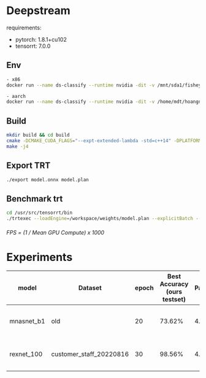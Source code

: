 # Deepstream
requirements:
- pytorch: 1.8.1+cu102
- tensorrt: 7.0.0

## Env
```bash
- x86
docker run --name ds-classify --runtime nvidia -dit -v /mnt/sda1/fisheye_classify:/workspace hub.cxview.ai/deepstream-people:0.1-base-x86

- aarch
docker run --name ds-classify --runtime nvidia -dit -v /home/mdt/hoangnt/greeting_fisheye:/workspace hub.cxview.ai/deepstream-people:0.1.1-base-aarch
```
## Build

```bash
mkdir build && cd build
cmake -DCMAKE_CUDA_FLAGS="--expt-extended-lambda -std=c++14" -DPLATFORM_TEGRA=OFF ..
make -j4
```

## Export TRT
```bash
./export model.onnx model.plan
```

## Benchmark trt
```bash
cd /usr/src/tensorrt/bin
./trtexec --loadEngine=/workspace/weights/model.plan --explicitBatch --shapes=input_0:1x3x224x224
```
###### FPS = (1 / Mean GPU Compute) x 1000

# Experiments
| model | Dataset     |  epoch    |   Best Accuracy (ours testset)	 |   Params   |   GMac  | Jetson Nano  TRT(224, 224) | Stage |
|-------|--------|--------|--------|--------|--------|--------|--------|
| mnasnet_b1 | old | 20  | 73.62% | 4.38 M  | 0.32 | 16.68 ms; 59,95 FPS | Production |
| rexnet_100 | customer_staff_20220816 | 30  | 98.56%  | 4.8 M  | 0.40 | 22.69 ms; 44,07 FPS | Staging |
